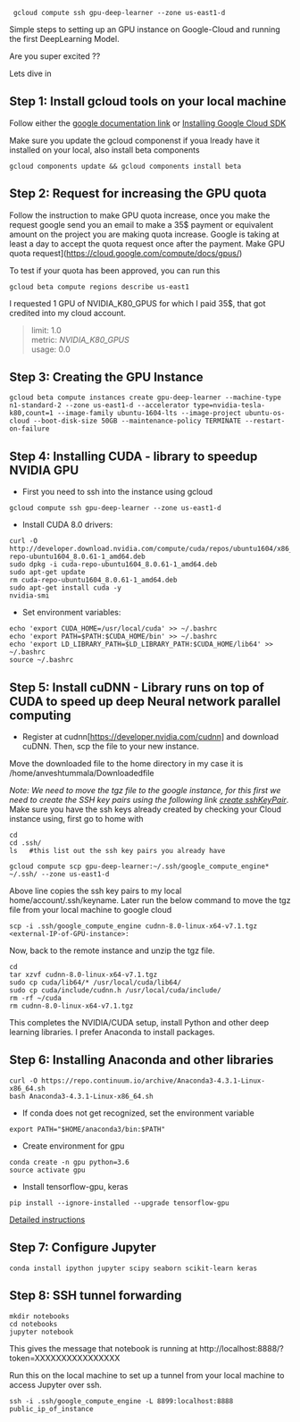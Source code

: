 ` gcloud compute ssh gpu-deep-learner --zone us-east1-d`

Simple steps to setting up an GPU instance on Google-Cloud and running the first DeepLearning Model.

Are you super excited ??

Lets dive in

## Step 1: Install gcloud tools on your local machine
Follow either the
[google documentation link](https://cloud.google.com/sdk/downloads) or  [Installing Google Cloud SDK](https://www.youtube.com/watch?v=eGVc_WFzXtw)

Make sure you update the gcloud componenst if youa lready have it installed on your local, also install beta components

```
gcloud components update && gcloud components install beta
```

## Step 2:  Request for increasing the GPU quota

Follow the instruction to make GPU quota increase, once you make the request google send you an email to make a 35$ payment or equivalent amount on the project you are making quota increase. Google is taking at least a day to accept the quota request once after the payment. Make GPU quota request](https://cloud.google.com/compute/docs/gpus/)

To test if your quota has been approved, you can run this

```
gcloud beta compute regions describe us-east1
```

I requested 1 GPU of NVIDIA_K80_GPUS for which I paid 35$, that got credited into my cloud account.

>limit: 1.0   
metric: *NVIDIA_K80_GPUS*  
usage: 0.0

## Step 3: Creating the GPU Instance

```
gcloud beta compute instances create gpu-deep-learner --machine-type n1-standard-2 --zone us-east1-d --accelerator type=nvidia-tesla-k80,count=1 --image-family ubuntu-1604-lts --image-project ubuntu-os-cloud --boot-disk-size 50GB --maintenance-policy TERMINATE --restart-on-failure
```

## Step 4: Installing CUDA - library to speedup NVIDIA GPU

* First  you need to ssh into the instance using gcloud

```
gcloud compute ssh gpu-deep-learner --zone us-east1-d
```

* Install CUDA 8.0 drivers:

```
curl -O http://developer.download.nvidia.com/compute/cuda/repos/ubuntu1604/x86_64/cuda-repo-ubuntu1604_8.0.61-1_amd64.deb
sudo dpkg -i cuda-repo-ubuntu1604_8.0.61-1_amd64.deb
sudo apt-get update
rm cuda-repo-ubuntu1604_8.0.61-1_amd64.deb
sudo apt-get install cuda -y
nvidia-smi
```

* Set environment variables:

```
echo 'export CUDA_HOME=/usr/local/cuda' >> ~/.bashrc
echo 'export PATH=$PATH:$CUDA_HOME/bin' >> ~/.bashrc
echo 'export LD_LIBRARY_PATH=$LD_LIBRARY_PATH:$CUDA_HOME/lib64' >> ~/.bashrc
source ~/.bashrc
```

## Step 5: Install cuDNN - Library runs on top of CUDA to speed up deep Neural network parallel computing

* Register at cudnn[https://developer.nvidia.com/cudnn] and download cuDNN. Then, scp the file to your new instance.

Move the downloaded file to the home directory in my case it is /home/anveshtummala/Downloadedfile

*Note: We need to move the tgz file to the google instance, for this first we need to create the SSH key pairs using the following link [create sshKeyPair](https://cloud.google.com/compute/docs/instances/adding-removing-ssh-keys)*. Make sure you have the ssh keys already created by checking your Cloud instance using, first go to home with

```
cd
cd .ssh/
ls   #this list out the ssh key pairs you already have
```


```
gcloud compute scp gpu-deep-learner:~/.ssh/google_compute_engine* ~/.ssh/ --zone us-east1-d
```

Above line copies the ssh key pairs to my local home/account/.ssh/keyname. Later run the below command to move the tgz file from your local machine to google cloud

```
scp -i .ssh/google_compute_engine cudnn-8.0-linux-x64-v7.1.tgz <external-IP-of-GPU-instance>:
```

Now, back to the remote instance and unzip the tgz file.

```
cd
tar xzvf cudnn-8.0-linux-x64-v7.1.tgz
sudo cp cuda/lib64/* /usr/local/cuda/lib64/
sudo cp cuda/include/cudnn.h /usr/local/cuda/include/
rm -rf ~/cuda
rm cudnn-8.0-linux-x64-v7.1.tgz
```

This completes the NVIDIA/CUDA setup, install Python and other deep learning libraries. I prefer Anaconda to install packages.

## Step 6: Installing Anaconda and other libraries

```
curl -O https://repo.continuum.io/archive/Anaconda3-4.3.1-Linux-x86_64.sh
bash Anaconda3-4.3.1-Linux-x86_64.sh
```


* If conda does not get recognized, set the environment variable
```
export PATH="$HOME/anaconda3/bin:$PATH"
```

* Create environment for gpu
```
conda create -n gpu python=3.6
source activate gpu
```

* Install tensorflow-gpu, keras

```
pip install --ignore-installed --upgrade tensorflow-gpu
```

[Detailed instructions](http://inmachineswetrust.com/posts/deep-learning-setup/)

## Step 7: Configure Jupyter

```
conda install ipython jupyter scipy seaborn scikit-learn keras
```

## Step 8: SSH tunnel forwarding
```
mkdir notebooks
cd notebooks
jupyter notebook
```

This gives the message that notebook is running at http://localhost:8888/?token=XXXXXXXXXXXXXXXX

Run this on the local machine to set up a tunnel from your local machine to access Jupyter over ssh.

```
ssh -i .ssh/google_compute_engine -L 8899:localhost:8888 public_ip_of_instance
```
